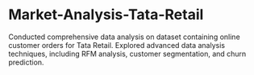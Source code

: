 # Market-Analysis-Tata-Retail
Conducted comprehensive data analysis on dataset containing online customer orders for Tata Retail. Explored advanced data analysis techniques, including RFM analysis, customer segmentation, and churn  prediction.
